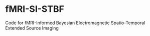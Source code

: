 # fMRI-SI-STBF
Code for fMRI-Informed Bayesian Electromagnetic Spatio-Temporal Extended Source Imaging

